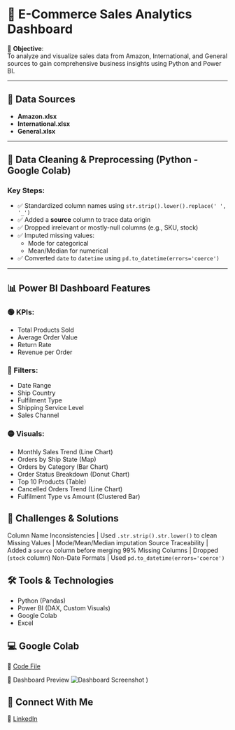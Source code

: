 # 🛒 E-Commerce Sales Analytics Dashboard

🚀 **Objective**:  
To analyze and visualize sales data from Amazon, International, and General sources to gain comprehensive business insights using Python and Power BI.

---

## 📁 Data Sources
- **Amazon.xlsx**
- **International.xlsx**
- **General.xlsx**

---

## 🧹 Data Cleaning & Preprocessing (Python - Google Colab)
### Key Steps:
- ✅ Standardized column names using `str.strip().lower().replace(' ', '_')`
- ✅ Added a **source** column to trace data origin
- ✅ Dropped irrelevant or mostly-null columns (e.g., SKU, stock)
- ✅ Imputed missing values:
  - Mode for categorical
  - Mean/Median for numerical
- ✅ Converted `date` to `datetime` using `pd.to_datetime(errors='coerce')`

---

## 📊 Power BI Dashboard Features
### 🟢 KPIs:
- Total Products Sold  
- Average Order Value  
- Return Rate  
- Revenue per Order  

### 🔵 Filters:
- Date Range  
- Ship Country  
- Fulfilment Type  
- Shipping Service Level  
- Sales Channel  

### 🟡 Visuals:
- Monthly Sales Trend (Line Chart)  
- Orders by Ship State (Map)  
- Orders by Category (Bar Chart)  
- Order Status Breakdown (Donut Chart)  
- Top 10 Products (Table)  
- Cancelled Orders Trend (Line Chart)  
- Fulfilment Type vs Amount (Clustered Bar)


## 🔧 Challenges & Solutions

Column Name Inconsistencies | Used `.str.strip().str.lower()` to clean 
Missing Values | Mode/Mean/Median imputation 
Source Traceability | Added a `source` column before merging 
99% Missing Columns | Dropped (`stock` column) 
Non-Date Formats | Used `pd.to_datetime(errors='coerce')` 


## 🛠️ Tools & Technologies
- Python (Pandas)
- Power BI (DAX, Custom Visuals)
- Google Colab
- Excel

## 💻 Google Colab 
📒 [Code File](https://github.com/MisbahjabinShaikh)


📸 Dashboard Preview
![Dashboard Screenshot](https://github.com/user-attachments/assets/2029ab4e-e4b5-4e58-89f1-5d029628a01a)
)

## 🔗 Connect With Me
💼 [LinkedIn](https://www.linkedin.com/in/misbahjabin-shaikh/)
